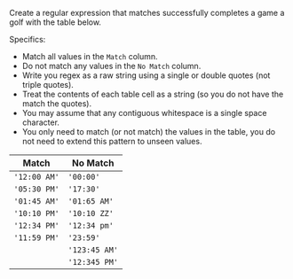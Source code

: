 Create a regular expression that matches successfully completes a game a golf with the table below.

Specifics:
 - Match all values in the `Match` column.
 - Do not match any values in the `No Match` column.
 - Write you regex as a raw string using a single or double quotes (not triple quotes).
 - Treat the contents of each table cell as a string (so you do not have the match the quotes).
 - You may assume that any contiguous whitespace is a single space character.
 - You only need to match (or not match) the values in the table, you do not need to extend this pattern to unseen values.


| Match        | No Match      |
|--------------|---------------|
| `'12:00 AM'` | `'00:00'`     |
| `'05:30 PM'` | `'17:30'`     |
| `'01:45 AM'` | `'01:65 AM'`  |
| `'10:10 PM'` | `'10:10 ZZ'`  |
| `'12:34 PM'` | `'12:34 pm'`  |
| `'11:59 PM'` | `'23:59'`     |
|              | `'123:45 AM'` |
|              | `'12:345 PM'` |
